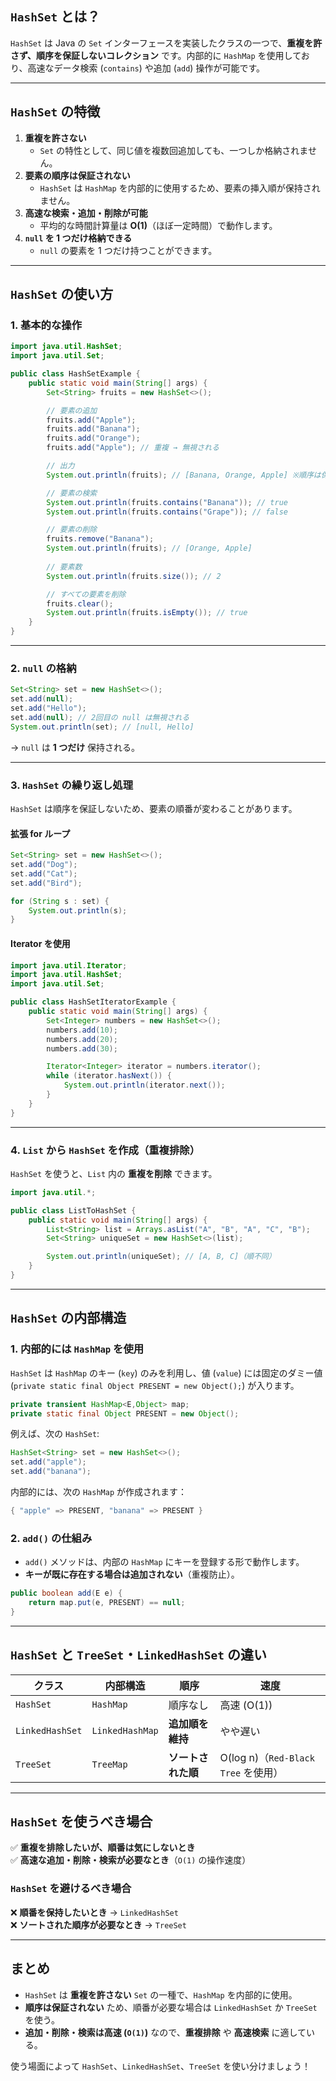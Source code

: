## **`HashSet` とは？**
`HashSet` は Java の `Set` インターフェースを実装したクラスの一つで、**重複を許さず、順序を保証しないコレクション** です。内部的に `HashMap` を使用しており、高速なデータ検索 (`contains`) や追加 (`add`) 操作が可能です。

---

## **`HashSet` の特徴**
1. **重複を許さない**
   - `Set` の特性として、同じ値を複数回追加しても、一つしか格納されません。
2. **要素の順序は保証されない**
   - `HashSet` は `HashMap` を内部的に使用するため、要素の挿入順が保持されません。
3. **高速な検索・追加・削除が可能**
   - 平均的な時間計算量は **O(1)**（ほぼ一定時間）で動作します。
4. **`null` を 1 つだけ格納できる**
   - `null` の要素を 1 つだけ持つことができます。

---

## **`HashSet` の使い方**

### **1. 基本的な操作**
```java
import java.util.HashSet;
import java.util.Set;

public class HashSetExample {
    public static void main(String[] args) {
        Set<String> fruits = new HashSet<>();

        // 要素の追加
        fruits.add("Apple");
        fruits.add("Banana");
        fruits.add("Orange");
        fruits.add("Apple"); // 重複 → 無視される

        // 出力
        System.out.println(fruits); // [Banana, Orange, Apple] ※順序は保証されない

        // 要素の検索
        System.out.println(fruits.contains("Banana")); // true
        System.out.println(fruits.contains("Grape")); // false

        // 要素の削除
        fruits.remove("Banana");
        System.out.println(fruits); // [Orange, Apple]
        
        // 要素数
        System.out.println(fruits.size()); // 2

        // すべての要素を削除
        fruits.clear();
        System.out.println(fruits.isEmpty()); // true
    }
}
```

---

### **2. `null` の格納**
```java
Set<String> set = new HashSet<>();
set.add(null);
set.add("Hello");
set.add(null); // 2回目の null は無視される
System.out.println(set); // [null, Hello]
```
→ `null` は **1 つだけ** 保持される。

---

### **3. `HashSet` の繰り返し処理**
`HashSet` は順序を保証しないため、要素の順番が変わることがあります。

#### **拡張 for ループ**
```java
Set<String> set = new HashSet<>();
set.add("Dog");
set.add("Cat");
set.add("Bird");

for (String s : set) {
    System.out.println(s);
}
```

#### **Iterator を使用**
```java
import java.util.Iterator;
import java.util.HashSet;
import java.util.Set;

public class HashSetIteratorExample {
    public static void main(String[] args) {
        Set<Integer> numbers = new HashSet<>();
        numbers.add(10);
        numbers.add(20);
        numbers.add(30);

        Iterator<Integer> iterator = numbers.iterator();
        while (iterator.hasNext()) {
            System.out.println(iterator.next());
        }
    }
}
```

---

### **4. `List` から `HashSet` を作成（重複排除）**
`HashSet` を使うと、`List` 内の **重複を削除** できます。

```java
import java.util.*;

public class ListToHashSet {
    public static void main(String[] args) {
        List<String> list = Arrays.asList("A", "B", "A", "C", "B");
        Set<String> uniqueSet = new HashSet<>(list);

        System.out.println(uniqueSet); // [A, B, C]（順不同）
    }
}
```

---

## **`HashSet` の内部構造**
### **1. 内部的には `HashMap` を使用**
`HashSet` は `HashMap` のキー (`key`) のみを利用し、値 (`value`) には固定のダミー値 (`private static final Object PRESENT = new Object();`) が入ります。

```java
private transient HashMap<E,Object> map;
private static final Object PRESENT = new Object();
```

例えば、次の `HashSet`:
```java
HashSet<String> set = new HashSet<>();
set.add("apple");
set.add("banana");
```
内部的には、次の `HashMap` が作成されます：
```java
{ "apple" => PRESENT, "banana" => PRESENT }
```

### **2. `add()` の仕組み**
- `add()` メソッドは、内部の `HashMap` にキーを登録する形で動作します。
- **キーが既に存在する場合は追加されない**（重複防止）。

```java
public boolean add(E e) {
    return map.put(e, PRESENT) == null;
}
```

---

## **`HashSet` と `TreeSet`・`LinkedHashSet` の違い**
| クラス | 内部構造 | 順序 | 速度 |
|--------|---------|------|------|
| `HashSet` | `HashMap` | 順序なし | 高速 (O(1)) |
| `LinkedHashSet` | `LinkedHashMap` | **追加順を維持** | やや遅い |
| `TreeSet` | `TreeMap` | **ソートされた順** | O(log n)（`Red-Black Tree` を使用） |

---

## **`HashSet` を使うべき場合**
✅ **重複を排除したいが、順番は気にしないとき**  
✅ **高速な追加・削除・検索が必要なとき**（`O(1)` の操作速度）

### **`HashSet` を避けるべき場合**
❌ **順番を保持したいとき** → `LinkedHashSet`  
❌ **ソートされた順序が必要なとき** → `TreeSet`

---

## **まとめ**
- `HashSet` は **重複を許さない** `Set` の一種で、`HashMap` を内部的に使用。
- **順序は保証されない** ため、順番が必要な場合は `LinkedHashSet` か `TreeSet` を使う。
- **追加・削除・検索は高速 (`O(1)`)** なので、**重複排除** や **高速検索** に適している。

使う場面によって `HashSet`、`LinkedHashSet`、`TreeSet` を使い分けましょう！
